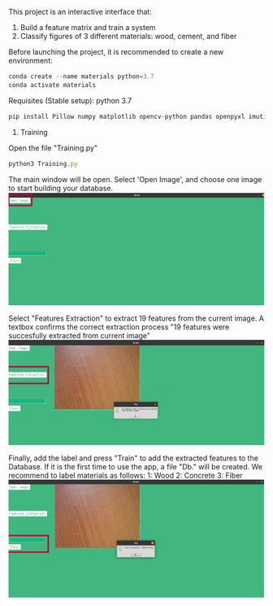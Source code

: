 
This project is an interactive interface that:
  1) Build a feature matrix and train a system
  2) Classify figures of 3 different materials: wood, cement, and fiber

Before launching the project, it is recommended to create a new environment:

```js
conda create --name materials python=3.7
conda activate materials
```

Requisites (Stable setup):
python 3.7 

```js
pip install Pillow numpy matplotlib opencv-python pandas openpyxl imutils scikit-learn

```

1. Training
   
Open the file "Training.py"
```js
python3 Training.py
```
The main window will be open. Select 'Open Image', and choose one image to start building your database.
![Open_Image](Figures/Fig1.jpg)

Select "Features Extraction" to extract 19 features from the current image. A textbox confirms the correct extraction process "19 features were succesfully extracted from current image" 
![Feature_Extraction](Figures/Fig2.jpg)

Finally, add the label and press "Train" to add the extracted features to the Database. If it is the first time to use the app, a file "Db." will be created. We recommend to label materials as follows:
  1: Wood
  2: Concrete
  3: Fiber
![Train](Figures/Fig3.jpg)





